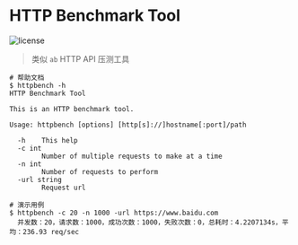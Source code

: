 # HTTP Benchmark Tool

![license](https://img.shields.io/github/license/alibaba/dubbo.svg)

> 类似 `ab` HTTP API 压测工具
```
# 帮助文档
$ httpbench -h
HTTP Benchmark Tool

This is an HTTP benchmark tool.

Usage: httpbench [options] [http[s]://]hostname[:port]/path

  -h    This help
  -c int
        Number of multiple requests to make at a time
  -n int
        Number of requests to perform
  -url string
        Request url

# 演示用例
$ httpbench -c 20 -n 1000 -url https://www.baidu.com
  并发数：20，请求数：1000，成功次数：1000，失败次数：0，总耗时：4.2207134s，平均：236.93 req/sec
```

